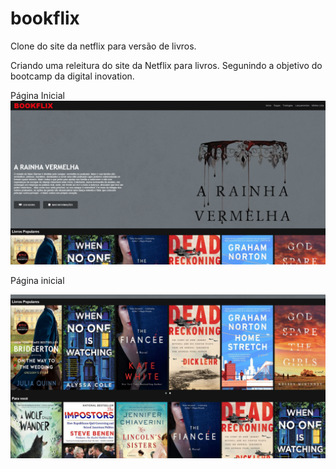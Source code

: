 # bookflix
Clone do site da netflix para versão de livros.

Criando uma releitura do site da Netflix para livros. Segunindo a objetivo do bootcamp da digital inovation.


Página Inicial
![alt text](https://github.com/Gabriel-Castilho/bookflix/blob/master/img/index1.png)

Página inicial

![alt text](https://github.com/Gabriel-Castilho/bookflix/blob/master/img/index2.png)
